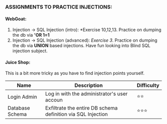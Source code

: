 ### ASSIGNMENTS TO PRACTICE INJECTIONS:


#### WebGoat:
1. Injection -> SQL Injection (intro): *Exercise 10,12,13. Practice on dumping the db via **'OR 1=1**
2. Injection -> SQL Injection (advanced): *Exercise 3*. Practice on dumping the db via **UNION** based injections. Have fun looking into Blind SQL injection subject.

#### Juice Shop:
This is a bit more tricky as you have to find injection points yourself.

| Name      | Description |Difficulty |
| ----------- | ----------- | ----------- |
| Login Admin      | Log in with the administrator's user accoun       | ⭐⭐ |
| Database Schema   | Exfiltrate the entire DB schema definition via SQL Injection        | ⭐⭐⭐|



